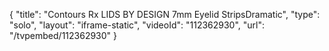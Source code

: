 {
    "title": "Contours Rx LIDS BY DESIGN 7mm Eyelid StripsDramatic",
    "type": "solo",
    "layout": "iframe-static",
    "videoId": "112362930",
    "url": "\/tvpembed\/112362930"
}